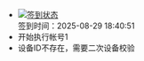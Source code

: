 - [![签到状态](https://github.com/p7wm/Cloud189-Actions/actions/workflows/main.yml/badge.svg?branch=main)](https://github.com/p7wm/Cloud189-Actions/actions/workflows/main.yml) <br> 签到时间：2025-08-29 18:40:51
- 开始执行帐号1
- 设备ID不存在，需要二次设备校验
